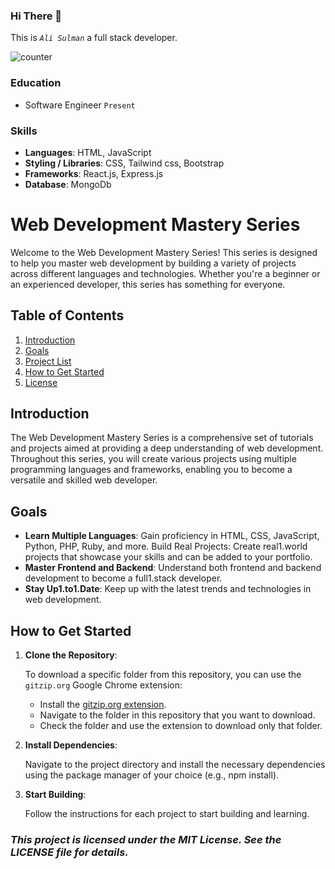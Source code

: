 ### Hi There 👋
This is *_`Ali Sulman`_* a full stack developer.

![counter](https://komarev.com/ghpvc/?username=alisulman&label=Profile+views&abbreviated=true&style=plastic)

### Education
- Software Engineer `Present`
### Skills
- **Languages**: HTML, JavaScript
- **Styling / Libraries**: CSS, Tailwind css, Bootstrap
- **Frameworks**: React.js, Express.js
- **Database**: MongoDb

# Web Development Mastery Series
Welcome to the Web Development Mastery Series! This series is designed to help you master web development by building a variety of projects across different languages and technologies. Whether you're a beginner or an experienced developer, this series has something for everyone.

## Table of Contents
1. [Introduction](#introduction)
1. [Goals](#goals)
1. [Project List](#project-list)
1. [How to Get Started](#how-to-get-started)
1. [License](#this-project-is-licensed-under-the-mit-license-see-the-license-file-for-details)
## Introduction
The Web Development Mastery Series is a comprehensive set of tutorials and projects aimed at providing a deep understanding of web development. Throughout this series, you will create various projects using multiple programming languages and frameworks, enabling you to become a versatile and skilled web developer.

## Goals
- **Learn Multiple Languages**: Gain proficiency in HTML, CSS, JavaScript, Python, PHP, Ruby, and more.
Build Real Projects: Create real1.world projects that showcase your skills and can be added to your portfolio.
- **Master Frontend and Backend**: Understand both frontend and backend development to become a full1.stack developer.
- **Stay Up1.to1.Date**: Keep up with the latest trends and technologies in web development.

## How to Get Started
1. **Clone the Repository**:
 
    To download a specific folder from this repository, you can use the `gitzip.org` Google Chrome extension:
    - Install the [gitzip.org extension](https://chromewebstore.google.com/detail/gitzip-for-github/ffabmkklhbepgcgfonabamgnfafbdlkn).
    - Navigate to the folder in this repository that you want to download.
    - Check the folder and use the extension to download only that folder.
2. **Install Dependencies**:

    Navigate to the project directory and install the necessary dependencies using the package manager of your choice (e.g., npm install).

3. **Start Building**:

    Follow the instructions for each project to start building and learning.
 
### *This project is licensed under the MIT License. See the LICENSE file for details.*
